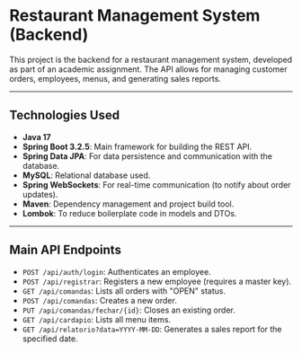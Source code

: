 # Restaurant Management System (Backend)

This project is the backend for a restaurant management system, developed as part of an academic assignment. The API allows for managing customer orders, employees, menus, and generating sales reports.

---

## Technologies Used

* **Java 17**
* **Spring Boot 3.2.5**: Main framework for building the REST API.
* **Spring Data JPA**: For data persistence and communication with the database.
* **MySQL**: Relational database used.
* **Spring WebSockets**: For real-time communication (to notify about order updates).
* **Maven**: Dependency management and project build tool.
* **Lombok**: To reduce boilerplate code in models and DTOs.

---

## Main API Endpoints

* `POST /api/auth/login`: Authenticates an employee.
* `POST /api/registrar`: Registers a new employee (requires a master key).
* `GET /api/comandas`: Lists all orders with "OPEN" status.
* `POST /api/comandas`: Creates a new order.
* `PUT /api/comandas/fechar/{id}`: Closes an existing order.
* `GET /api/cardapio`: Lists all menu items.
* `GET /api/relatorio?data=YYYY-MM-DD`: Generates a sales report for the specified date.